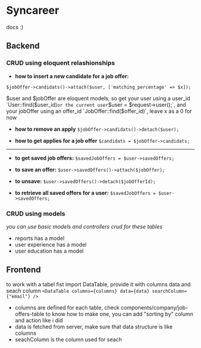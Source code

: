 # Syncareer
docs :)
## Backend
### CRUD using eloquent relashionships

- **how to insert a new candidate for a job offer:**

`$jobOffer->candidats()->attach($user, ['matching_percentage' => $x]);`

$user and $jobOffer are eloquent models, so get your user using a user_id `User::find($user_id)` or the current user `$user = $request->user();`, and your jobOffer using an offer_id `JobOffer::find($offer_id)`, leave x as a 0 for now

- **how to remove an apply**
`$jobOffer->candidats()->detach($user);`

- **how to get applies for a job offer**
`$candidats = $jobOffer->candidats;`

<hr>

- **to get saved job offers:**
`$savedJobOffers = $user->savedOffers;`
 
- **to save an offer:**
`$user->savedOffers()->attach($jobOffer);`

- **to unsave:**
`$user->savedOffers()->detach($jobOfferId);`

- **to retrieve all saved offers for a user:**
`$savedJobOffers = $user->savedOffers;`

### CRUD using models
*you can use basic models and controllers crud for these tables*

- reports has a model
- user experience has a model
- user education has a model

## Frontend
to work with a tabel fist import DataTable, provide it with columns data and seach column
`<DataTable columns={columns} data={data} searchColumn={"email"} />`
- columns are defined for each table, check components/company/job-offers-table to know how to make one, you can add "sorting by" column and action like i did
- data is fetched from server, make sure that data structure is like columns
- seachColumn is the column used for seach